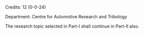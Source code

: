Credits: 12 (0-0-24)

Department: Centre for Automotive Research and Tribology

The research topic selected in Part-I shall continue in Part-II also.